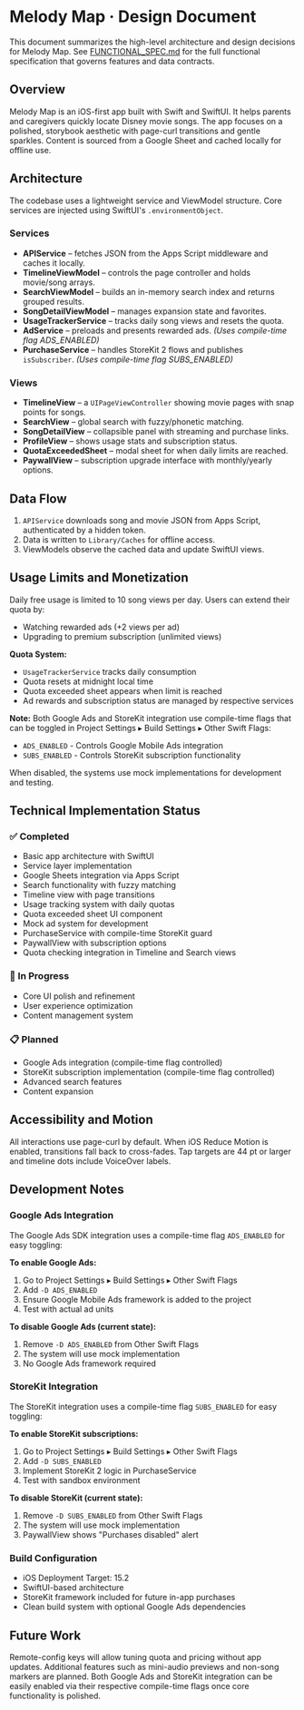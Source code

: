 # Melody Map · Design Document

This document summarizes the high-level architecture and design decisions for Melody Map. See [FUNCTIONAL_SPEC.md](FUNCTIONAL_SPEC.md) for the full functional specification that governs features and data contracts.

## Overview
Melody Map is an iOS-first app built with Swift and SwiftUI. It helps parents and caregivers quickly locate Disney movie songs. The app focuses on a polished, storybook aesthetic with page-curl transitions and gentle sparkles. Content is sourced from a Google Sheet and cached locally for offline use.

## Architecture
The codebase uses a lightweight service and ViewModel structure. Core services are injected using SwiftUI's `.environmentObject`.

### Services
- **APIService** – fetches JSON from the Apps Script middleware and caches it locally.
- **TimelineViewModel** – controls the page controller and holds movie/song arrays.
- **SearchViewModel** – builds an in-memory search index and returns grouped results.
- **SongDetailViewModel** – manages expansion state and favorites.
- **UsageTrackerService** – tracks daily song views and resets the quota.
- **AdService** – preloads and presents rewarded ads. *(Uses compile-time flag ADS_ENABLED)*
- **PurchaseService** – handles StoreKit 2 flows and publishes `isSubscriber`. *(Uses compile-time flag SUBS_ENABLED)*

### Views
- **TimelineView** – a `UIPageViewController` showing movie pages with snap points for songs.
- **SearchView** – global search with fuzzy/phonetic matching.
- **SongDetailView** – collapsible panel with streaming and purchase links.
- **ProfileView** – shows usage stats and subscription status.
- **QuotaExceededSheet** – modal sheet for when daily limits are reached.
- **PaywallView** – subscription upgrade interface with monthly/yearly options.

## Data Flow
1. `APIService` downloads song and movie JSON from Apps Script, authenticated by a hidden token.
2. Data is written to `Library/Caches` for offline access.
3. ViewModels observe the cached data and update SwiftUI views.

## Usage Limits and Monetization
Daily free usage is limited to 10 song views per day. Users can extend their quota by:
- Watching rewarded ads (+2 views per ad)
- Upgrading to premium subscription (unlimited views)

**Quota System:**
- `UsageTrackerService` tracks daily consumption
- Quota resets at midnight local time
- Quota exceeded sheet appears when limit is reached
- Ad rewards and subscription status are managed by respective services

**Note:** Both Google Ads and StoreKit integration use compile-time flags that can be toggled in Project Settings ▸ Build Settings ▸ Other Swift Flags:
- `ADS_ENABLED` - Controls Google Mobile Ads integration
- `SUBS_ENABLED` - Controls StoreKit subscription functionality

When disabled, the systems use mock implementations for development and testing.

## Technical Implementation Status

### ✅ Completed
- Basic app architecture with SwiftUI
- Service layer implementation
- Google Sheets integration via Apps Script
- Search functionality with fuzzy matching
- Timeline view with page transitions
- Usage tracking system with daily quotas
- Quota exceeded sheet UI component
- Mock ad system for development
- PurchaseService with compile-time StoreKit guard
- PaywallView with subscription options
- Quota checking integration in Timeline and Search views

### 🚧 In Progress
- Core UI polish and refinement
- User experience optimization
- Content management system

### 📋 Planned
- Google Ads integration (compile-time flag controlled)
- StoreKit subscription implementation (compile-time flag controlled)
- Advanced search features
- Content expansion

## Accessibility and Motion
All interactions use page-curl by default. When iOS Reduce Motion is enabled, transitions fall back to cross-fades. Tap targets are 44 pt or larger and timeline dots include VoiceOver labels.

## Development Notes

### Google Ads Integration
The Google Ads SDK integration uses a compile-time flag `ADS_ENABLED` for easy toggling:

**To enable Google Ads:**
1. Go to Project Settings ▸ Build Settings ▸ Other Swift Flags
2. Add `-D ADS_ENABLED`
3. Ensure Google Mobile Ads framework is added to the project
4. Test with actual ad units

**To disable Google Ads (current state):**
1. Remove `-D ADS_ENABLED` from Other Swift Flags
2. The system will use mock implementation
3. No Google Ads framework required

### StoreKit Integration
The StoreKit integration uses a compile-time flag `SUBS_ENABLED` for easy toggling:

**To enable StoreKit subscriptions:**
1. Go to Project Settings ▸ Build Settings ▸ Other Swift Flags
2. Add `-D SUBS_ENABLED`
3. Implement StoreKit 2 logic in PurchaseService
4. Test with sandbox environment

**To disable StoreKit (current state):**
1. Remove `-D SUBS_ENABLED` from Other Swift Flags
2. The system will use mock implementation
3. PaywallView shows "Purchases disabled" alert

### Build Configuration
- iOS Deployment Target: 15.2
- SwiftUI-based architecture
- StoreKit framework included for future in-app purchases
- Clean build system with optional Google Ads dependencies

## Future Work
Remote-config keys will allow tuning quota and pricing without app updates. Additional features such as mini-audio previews and non-song markers are planned. Both Google Ads and StoreKit integration can be easily enabled via their respective compile-time flags once core functionality is polished.

